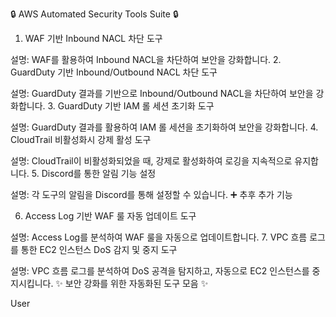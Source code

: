 🔒 AWS Automated Security Tools Suite 🔒

1. WAF 기반 Inbound NACL 차단 도구

설명: WAF를 활용하여 Inbound NACL을 차단하여 보안을 강화합니다.
2. GuardDuty 기반 Inbound/Outbound NACL 차단 도구

설명: GuardDuty 결과를 기반으로 Inbound/Outbound NACL을 차단하여 보안을 강화합니다.
3. GuardDuty 기반 IAM 롤 세션 초기화 도구

설명: GuardDuty 결과를 활용하여 IAM 롤 세션을 초기화하여 보안을 강화합니다.
4. CloudTrail 비활성화시 강제 활성 도구

설명: CloudTrail이 비활성화되었을 때, 강제로 활성화하여 로깅을 지속적으로 유지합니다.
5. Discord를 통한 알림 기능 설정

설명: 각 도구의 알림을 Discord를 통해 설정할 수 있습니다.
➕ 추후 추가 기능

6. Access Log 기반 WAF 룰 자동 업데이트 도구

설명: Access Log를 분석하여 WAF 룰을 자동으로 업데이트합니다.
7. VPC 흐름 로그를 통한 EC2 인스턴스 DoS 감지 및 중지 도구

설명: VPC 흐름 로그를 분석하여 DoS 공격을 탐지하고, 자동으로 EC2 인스턴스를 중지시킵니다.
✨ 보안 강화를 위한 자동화된 도구 모음 ✨




User
